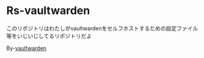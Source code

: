 # Rs-vaultwarden
このリポジトリはわたしがvaultwardenをセルフホストするための設定ファイル等をいじいじしてるリポジトリだよ

By-[vaultwarden](https://github.com/dani-garcia/vaultwarden)
